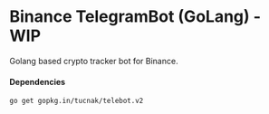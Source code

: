 # Binance TelegramBot (GoLang) - WIP
Golang based crypto tracker bot for Binance.

#### Dependencies
```sh
go get gopkg.in/tucnak/telebot.v2
```